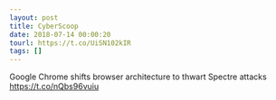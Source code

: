 ```yaml
---
layout: post
title: CyberScoop
date: 2018-07-14 00:00:20
tourl: https://t.co/UiSN102kIR
tags: []
---
```

Google Chrome shifts browser architecture to thwart Spectre attacks https://t.co/nQbs96vuiu